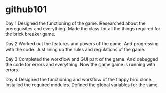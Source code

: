 # github101

Day 1
Designed the functioning of the game. Researched about the prerequisites and everything.
Made the class for all the things required for the brick breaker game.

Day 2
Worked out the features and powers of the game. And progressing with the code.
Just lining up the rules and regulations of the game.

Day 3
Completed the workflow and GUI part of the game.
And debugged the code for errors and everything. Now the game game is running with errors.

Day 4
Designed the functioning and workflow of the flappy bird clone. Installed the required modules.
Defined the global variables for the same.
